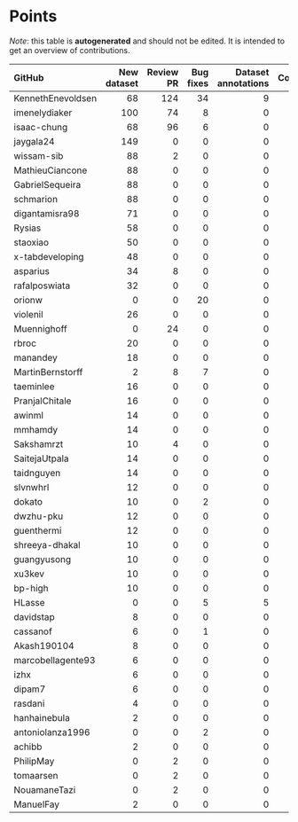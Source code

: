 # Points

_Note_: this table is **autogenerated** and should not be edited. It is intended to get an overview of contributions.

 | GitHub            |   New dataset |   Review PR |   Bug fixes |   Dataset annotations |   Coordination |   Running Models |   New task |   Total |
|:------------------|--------------:|------------:|------------:|----------------------:|---------------:|-----------------:|-----------:|--------:|
| KennethEnevoldsen |            68 |         124 |          34 |                     9 |             11 |                0 |          0 |     246 |
| imenelydiaker     |           100 |          74 |           8 |                     0 |              0 |                0 |          0 |     182 |
| isaac-chung       |            68 |          96 |           6 |                     0 |              4 |                0 |          0 |     174 |
| jaygala24         |           149 |           0 |           0 |                     0 |              0 |                0 |          0 |     149 |
| wissam-sib        |            88 |           2 |           0 |                     0 |              0 |                0 |          0 |      90 |
| MathieuCiancone   |            88 |           0 |           0 |                     0 |              0 |                0 |          0 |      88 |
| GabrielSequeira   |            88 |           0 |           0 |                     0 |              0 |                0 |          0 |      88 |
| schmarion         |            88 |           0 |           0 |                     0 |              0 |                0 |          0 |      88 |
| digantamisra98    |            71 |           0 |           0 |                     0 |              0 |                0 |          0 |      71 |
| Rysias            |            58 |           0 |           0 |                     0 |              0 |                0 |          0 |      58 |
| staoxiao          |            50 |           0 |           0 |                     0 |              0 |                0 |          0 |      50 |
| x-tabdeveloping   |            48 |           0 |           0 |                     0 |              1 |                0 |          0 |      49 |
| asparius          |            34 |           8 |           0 |                     0 |              0 |                0 |          0 |      42 |
| rafalposwiata     |            32 |           0 |           0 |                     0 |              0 |                0 |          0 |      32 |
| orionw            |             0 |           0 |          20 |                     0 |              0 |                0 |         10 |      30 |
| violenil          |            26 |           0 |           0 |                     0 |              0 |                0 |          0 |      26 |
| Muennighoff       |             0 |          24 |           0 |                     0 |              0 |                0 |          0 |      24 |
| rbroc             |            20 |           0 |           0 |                     0 |              0 |                0 |          0 |      20 |
| manandey          |            18 |           0 |           0 |                     0 |              0 |                0 |          0 |      18 |
| MartinBernstorff  |             2 |           8 |           7 |                     0 |              0 |                0 |          0 |      17 |
| taeminlee         |            16 |           0 |           0 |                     0 |              0 |                0 |          0 |      16 |
| PranjalChitale    |            16 |           0 |           0 |                     0 |              0 |                0 |          0 |      16 |
| awinml            |            14 |           0 |           0 |                     0 |              0 |                0 |          0 |      14 |
| mmhamdy           |            14 |           0 |           0 |                     0 |              0 |                0 |          0 |      14 |
| Sakshamrzt        |            10 |           4 |           0 |                     0 |              0 |                0 |          0 |      14 |
| SaitejaUtpala     |            14 |           0 |           0 |                     0 |              0 |                0 |          0 |      14 |
| taidnguyen        |            14 |           0 |           0 |                     0 |              0 |                0 |          0 |      14 |
| slvnwhrl          |            12 |           0 |           0 |                     0 |              0 |                0 |          0 |      12 |
| dokato            |            10 |           0 |           2 |                     0 |              0 |                0 |          0 |      12 |
| dwzhu-pku         |            12 |           0 |           0 |                     0 |              0 |                0 |          0 |      12 |
| guenthermi        |            12 |           0 |           0 |                     0 |              0 |                0 |          0 |      12 |
| shreeya-dhakal    |            10 |           0 |           0 |                     0 |              0 |                0 |          0 |      10 |
| guangyusong       |            10 |           0 |           0 |                     0 |              0 |                0 |          0 |      10 |
| xu3kev            |            10 |           0 |           0 |                     0 |              0 |                0 |          0 |      10 |
| bp-high           |            10 |           0 |           0 |                     0 |              0 |                0 |          0 |      10 |
| HLasse            |             0 |           0 |           5 |                     5 |              0 |                0 |          0 |      10 |
| davidstap         |             8 |           0 |           0 |                     0 |              0 |                0 |          0 |       8 |
| cassanof          |             6 |           0 |           1 |                     0 |              0 |                1 |          0 |       8 |
| Akash190104       |             8 |           0 |           0 |                     0 |              0 |                0 |          0 |       8 |
| marcobellagente93 |             6 |           0 |           0 |                     0 |              0 |                0 |          0 |       6 |
| izhx              |             6 |           0 |           0 |                     0 |              0 |                0 |          0 |       6 |
| dipam7            |             6 |           0 |           0 |                     0 |              0 |                0 |          0 |       6 |
| rasdani           |             4 |           0 |           0 |                     0 |              0 |                0 |          0 |       4 |
| hanhainebula      |             2 |           0 |           0 |                     0 |              0 |                0 |          0 |       2 |
| antoniolanza1996  |             0 |           0 |           2 |                     0 |              0 |                0 |          0 |       2 |
| achibb            |             2 |           0 |           0 |                     0 |              0 |                0 |          0 |       2 |
| PhilipMay         |             0 |           2 |           0 |                     0 |              0 |                0 |          0 |       2 |
| tomaarsen         |             0 |           2 |           0 |                     0 |              0 |                0 |          0 |       2 |
| NouamaneTazi      |             0 |           2 |           0 |                     0 |              0 |                0 |          0 |       2 |
| ManuelFay         |             2 |           0 |           0 |                     0 |              0 |                0 |          0 |       2 |